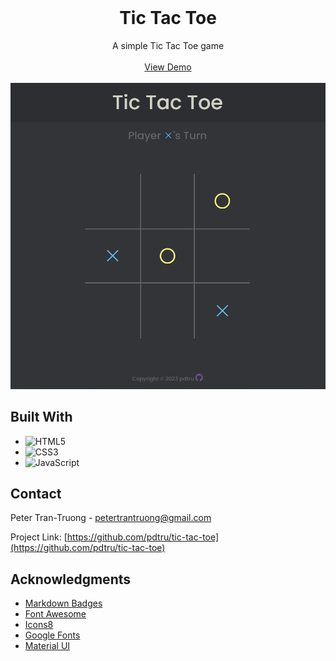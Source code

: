 <br>
<div align="center">
  <h1 align="center">Tic Tac Toe</h1>

  <p align="center">
    A simple Tic Tac Toe game
    <br>
    <br>
    <a href="https://pdtru.github.io/tic-tac-toe/">View Demo</a>
    <br>
    <br>
    <img src="images/tic-tac-toe.png">
  </p>
</div>

## Built With

- ![HTML5](https://img.shields.io/badge/html5-%23E34F26.svg?style=for-the-badge&logo=html5&logoColor=white)
- ![CSS3](https://img.shields.io/badge/css3-%231572B6.svg?style=for-the-badge&logo=css3&logoColor=white)
- ![JavaScript](https://img.shields.io/badge/javascript-%23323330.svg?style=for-the-badge&logo=javascript&logoColor=%23F7DF1E)

## Contact

Peter Tran-Truong - petertrantruong@gmail.com

Project Link: [https://github.com/pdtru/tic-tac-toe](https://github.com/pdtru/tic-tac-toe)

## Acknowledgments

- [Markdown Badges](https://ileriayo.github.io/markdown-badges/#usage)
- [Font Awesome](https://fontawesome.com/)
- [Icons8](https://icons8.com/)
- [Google Fonts](https://fonts.google.com/)
- [Material UI](https://materialui.co/)
